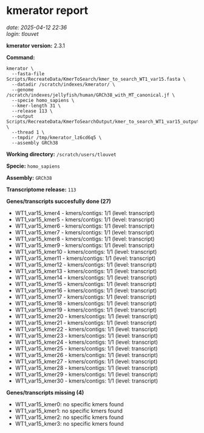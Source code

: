 # kmerator report
*date: 2025-04-12 22:36*  
*login: tlouvet*

**kmerator version:** 2.3.1

**Command:**

```
kmerator \
  --fasta-file Scripts/RecreateData/KmerToSearch/kmer_to_search_WT1_var15.fasta \
  --datadir /scratch/indexes/kmerator/ \
  --genome /scratch/indexes/jellyfish/human/GRCh38_with_MT_canonical.jf \
  --specie homo_sapiens \
  --kmer-length 31 \
  --release 113 \
  --output Scripts/RecreateData/KmerToSearchOutput/kmer_to_search_WT1_var15_output \
  --thread 1 \
  --tmpdir /tmp/kmerator_lz6cd6q5 \
  --assembly GRCh38
```

**Working directory:** `/scratch/users/tlouvet`

**Specie:** `homo_sapiens`

**Assembly:** `GRCh38`

**Transcriptome release:** `113`

**Genes/transcripts succesfully done (27)**

- WT1_var15_kmer4 - kmers/contigs: 1/1 (level: transcript)
- WT1_var15_kmer5 - kmers/contigs: 1/1 (level: transcript)
- WT1_var15_kmer6 - kmers/contigs: 1/1 (level: transcript)
- WT1_var15_kmer7 - kmers/contigs: 1/1 (level: transcript)
- WT1_var15_kmer8 - kmers/contigs: 1/1 (level: transcript)
- WT1_var15_kmer9 - kmers/contigs: 1/1 (level: transcript)
- WT1_var15_kmer10 - kmers/contigs: 1/1 (level: transcript)
- WT1_var15_kmer11 - kmers/contigs: 1/1 (level: transcript)
- WT1_var15_kmer12 - kmers/contigs: 1/1 (level: transcript)
- WT1_var15_kmer13 - kmers/contigs: 1/1 (level: transcript)
- WT1_var15_kmer14 - kmers/contigs: 1/1 (level: transcript)
- WT1_var15_kmer15 - kmers/contigs: 1/1 (level: transcript)
- WT1_var15_kmer16 - kmers/contigs: 1/1 (level: transcript)
- WT1_var15_kmer17 - kmers/contigs: 1/1 (level: transcript)
- WT1_var15_kmer18 - kmers/contigs: 1/1 (level: transcript)
- WT1_var15_kmer19 - kmers/contigs: 1/1 (level: transcript)
- WT1_var15_kmer20 - kmers/contigs: 1/1 (level: transcript)
- WT1_var15_kmer21 - kmers/contigs: 1/1 (level: transcript)
- WT1_var15_kmer22 - kmers/contigs: 1/1 (level: transcript)
- WT1_var15_kmer23 - kmers/contigs: 1/1 (level: transcript)
- WT1_var15_kmer24 - kmers/contigs: 1/1 (level: transcript)
- WT1_var15_kmer25 - kmers/contigs: 1/1 (level: transcript)
- WT1_var15_kmer26 - kmers/contigs: 1/1 (level: transcript)
- WT1_var15_kmer27 - kmers/contigs: 1/1 (level: transcript)
- WT1_var15_kmer28 - kmers/contigs: 1/1 (level: transcript)
- WT1_var15_kmer29 - kmers/contigs: 1/1 (level: transcript)
- WT1_var15_kmer30 - kmers/contigs: 1/1 (level: transcript)


**Genes/transcripts missing (4)**

- WT1_var15_kmer0: no specific kmers found
- WT1_var15_kmer1: no specific kmers found
- WT1_var15_kmer2: no specific kmers found
- WT1_var15_kmer3: no specific kmers found
